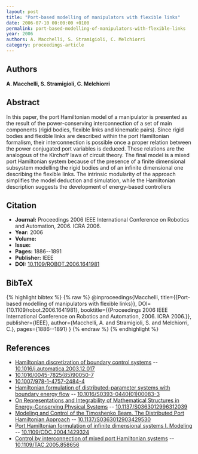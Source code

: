 ```yaml
---
layout: post
title: "Port-based modelling of manipulators with flexible links"
date: 2006-07-10 00:00:00 +0100
permalink: port-based-modelling-of-manipulators-with-flexible-links
year: 2006
authors: A. Macchelli, S. Stramigioli, C. Melchiorri
category: proceedings-article
---
```

 
## Authors
**A. Macchelli, S. Stramigioli, C. Melchiorri**
 
## Abstract
In this paper, the port Hamiltonian model of a manipulator is presented as the result of the power-conserving interconnection of a set of main components (rigid bodies, flexible links and kinematic pairs). Since rigid bodies and flexible links are described within the port Hamiltonian formalism, their interconnection is possible once a proper relation between the power conjugated port variables is deduced. These relations are the analogous of the Kirchoff laws of circuit theory. The final model is a mixed port Hamiltonian system because of the presence of a finite dimensional subsystem modelling the rigid bodies and of an infinite dimensional one describing the flexible links. The intrinsic modularity of the approach simplifies the model deduction and simulation, while the Hamiltonian description suggests the development of energy-based controllers
 
## Citation
- **Journal:** Proceedings 2006 IEEE International Conference on Robotics and Automation, 2006. ICRA 2006.
- **Year:** 2006
- **Volume:** 
- **Issue:** 
- **Pages:** 1886--1891
- **Publisher:** IEEE
- **DOI:** [10.1109/ROBOT.2006.1641981](https://doi.org/10.1109/ROBOT.2006.1641981)
 
## BibTeX
{% highlight bibtex %}
{% raw %}
@inproceedings{Macchelli,
  title={{Port-based modelling of manipulators with flexible links}},
  DOI={10.1109/robot.2006.1641981},
  booktitle={{Proceedings 2006 IEEE International Conference on Robotics and Automation, 2006. ICRA 2006.}},
  publisher={IEEE},
  author={Macchelli, A. and Stramigioli, S. and Melchiorri, C.},
  pages={1886--1891}
}
{% endraw %}
{% endhighlight %}
 
## References
- [Hamiltonian discretization of boundary control systems](hamiltonian-discretization-of-boundary-control-systems) -- [10.1016/j.automatica.2003.12.017](https://doi.org/10.1016/j.automatica.2003.12.017)
- [10.1016/0045-7825(85)90050-7](https://doi.org/10.1016/0045-7825(85)90050-7)
- [10.1007/978-1-4757-2484-4](https://doi.org/10.1007/978-1-4757-2484-4)
- [Hamiltonian formulation of distributed-parameter systems with boundary energy flow](hamiltonian-formulation-of-distributed-parameter-systems-with-boundary-energy-flow) -- [10.1016/S0393-0440(01)00083-3](https://doi.org/10.1016/S0393-0440(01)00083-3)
- [On Representations and Integrability of Mathematical Structures in Energy-Conserving Physical Systems](on-representations-and-integrability-of-mathematical-structures-in-energy-conserving-physical-systems) -- [10.1137/S0363012996312039](https://doi.org/10.1137/S0363012996312039)
- [Modeling and Control of the Timoshenko Beam. The Distributed Port Hamiltonian Approach](modeling-and-control-of-the-timoshenko-beam-the-distributed-port-hamiltonian-approach) -- [10.1137/S0363012903429530](https://doi.org/10.1137/S0363012903429530)
- [Port Hamiltonian formulation of infinite dimensional systems I. Modeling](port-hamiltonian-formulation-of-infinite-dimensional-systems-i-modeling) -- [10.1109/CDC.2004.1429324](https://doi.org/10.1109/CDC.2004.1429324)
- [Control by interconnection of mixed port Hamiltonian systems](control-by-interconnection-of-mixed-port-hamiltonian-systems) -- [10.1109/TAC.2005.858656](https://doi.org/10.1109/TAC.2005.858656)

